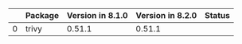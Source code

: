 <!-- markdown-link-check-disable -->

|    | Package   | Version in 8.1.0   | Version in 8.2.0   | Status   |
|---:|:----------|:-------------------|:-------------------|:---------|
|  0 | trivy     | 0.51.1             | 0.51.1             |          |